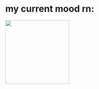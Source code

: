 # my current mood rn:
<img src="https://imgs.search.brave.com/4RTIKP-tadQAs86WDjTdv38cGQ6TJrYdo8YdlVyLo6A/rs:fit:860:0:0/g:ce/aHR0cHM6Ly9tZWRp/YS50ZW5vci5jb20v/NkNNVVZCaDBILWNB/QUFBQy9jaGlwcy1w/b3RhdG8tY2hpcHMu/Z2lm.gif" width=200 height=200></img>
